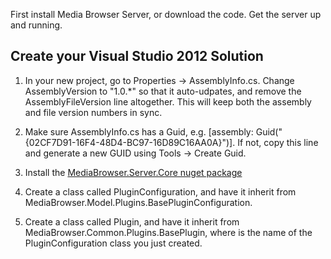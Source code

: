 First install Media Browser Server, or download the code. Get the server up and running.

## Create your Visual Studio 2012 Solution

1. In your new project, go to Properties -> AssemblyInfo.cs. Change AssemblyVersion to "1.0.*" so that it auto-udpates, and remove the AssemblyFileVersion line altogether. This will keep both the assembly and file version numbers in sync.

2. Make sure AssemblyInfo.cs has a Guid, e.g. [assembly: Guid("{02CF7D91-16F4-48D4-BC97-16D89C16AA0A}")]. If not, copy this line and generate a new GUID using Tools -> Create Guid.

3. Install the [MediaBrowser.Server.Core nuget package](https://www.nuget.org/packages/MediaBrowser.Server.Core/)

4. Create a class called PluginConfiguration, and have it inherit from MediaBrowser.Model.Plugins.BasePluginConfiguration.

5. Create a class called Plugin, and have it inherit from MediaBrowser.Common.Plugins.BasePlugin<T>, where <T> is the name of the PluginConfiguration class you just created.
